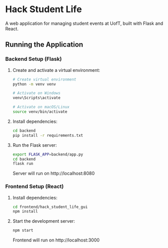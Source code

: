 # Hack Student Life

A web application for managing student events at UofT, built with Flask and React.

## Running the Application

### Backend Setup (Flask)

1. Create and activate a virtual environment:
   ```bash
   # Create virtual environment
   python -m venv venv
   
   # Activate on Windows
   venv\Scripts\activate
   
   # Activate on macOS/Linux
   source venv/bin/activate
   ```

2. Install dependencies:
   ```bash
   cd backend
   pip install -r requirements.txt
   ```

3. Run the Flask server:
   ```bash
   export FLASK_APP=backend/app.py
   cd backend
   flask run
   ```
   Server will run on http://localhost:8080

### Frontend Setup (React)

1. Install dependencies:
   ```bash
   cd frontend/hack_student_life_gui
   npm install
   ```

2. Start the development server:
   ```bash
   npm start
   ```
   Frontend will run on http://localhost:3000
